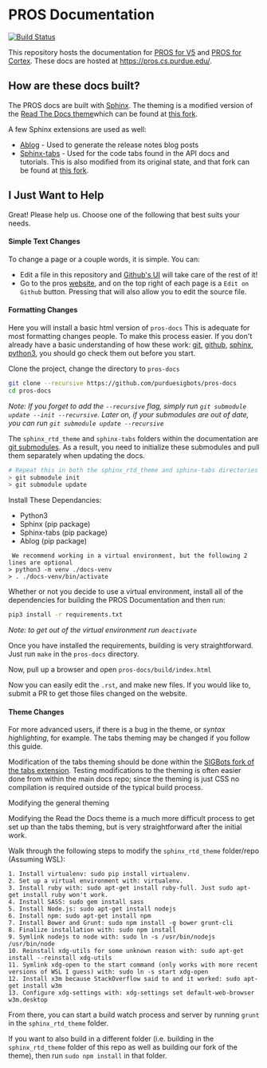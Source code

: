 # PROS Documentation

[![Build Status](https://dev.azure.com/purdue-acm-sigbots/Docs/_apis/build/status/purduesigbots.pros-docs?branchName=master)](https://dev.azure.com/purdue-acm-sigbots/Docs/_build/latest?definitionId=2&branchName=master)

This repository hosts the documentation for [PROS for V5](https://github.com/purduesigbots/pros3)
and [PROS for Cortex](https://github.com/purduesigbots/pros). These docs are hosted
at https://pros.cs.purdue.edu/.

## How are these docs built?

The PROS docs are built with [Sphinx](http://www.sphinx-doc.org/en/master/). The theming is a modified version of the [Read The Docs theme](http://sphinx-rtd-theme.readthedocs.io/en/latest/)which can be found at [this fork](https://github.com/purduesigbots/sphinx_rtd_theme).

A few Sphinx extensions are used as well:

* [Ablog](http://ablog.readthedocs.io/) - Used to generate the release notes blog posts
* [Sphinx-tabs](https://github.com/djungelorm/sphinx-tabs) - Used for the code tabs found
  in the API docs and tutorials. This is also modified from its original state, and that
  fork can be found at [this fork](https://github.com/purduesigbots/sphinx-tabs).

## I Just Want to Help
Great! Please help us. Choose one of the following that best suits your needs. 

#### Simple Text Changes
To change a page or a couple words, it is simple. You can:
 - Edit a file in this repository and [Github's UI](https://help.github.com/en/articles/editing-files-in-another-users-repository) will take care of the rest of it!
 - Go to the pros [website](https://pros.cs.purdue.edu/v5/okapi/tutorials/walkthrough/clawbot.html), and on the top right of each page is a `Edit on Github` button. Pressing that will also allow you to edit the source file.

#### Formatting Changes
Here you will install a basic html version of `pros-docs` This is adequate for most formatting changes people.
To make this process easier. If you don't already have a basic understanding of how these work: [git](https://rogerdudler.github.io/git-guide/), [github](https://github.com/firstcontributions/first-contributions), [sphinx](https://www.mageworx.com/blog/2016/05/sphinx-the-beginners-guide/), [python3](https://wiki.python.org/moin/BeginnersGuide), you should go check them out before you start.
 
 Clone the project, change the directory to `pros-docs`
 ```sh
git clone --recursive https://github.com/purduesigbots/pros-docs
cd pros-docs
```
*Note: If you forget to add the `--recursive` flag, simply run `git submodule update --init --recursive`. Later on, if your submodules are out of date, you can run `git submodule update --recursive`*

The `sphinx_rtd_theme` and `sphinx-tabs` folders within the documentation are
[git submodules](https://git-scm.com/book/en/v2/Git-Tools-Submodules). As a result,
you need to initialize these submodules and pull them separately when updating the docs.

```sh
# Repeat this in both the sphinx_rtd_theme and sphinx-tabs directories
> git submodule init
> git submodule update
```

 Install These Dependancies:
* Python3
* Sphinx (pip package)
* Sphinx-tabs (pip package)
* Ablog (pip package)

```
 We recommend working in a virtual environment, but the following 2 lines are optional
> python3 -m venv ./docs-venv
> . ./docs-venv/bin/activate
```

Whether or not you decide to use a virtual environment, install all of the dependencies for building the PROS Documentation and then run:

```sh
pip3 install -r requirements.txt
```
*Note: to get out of the virtual environment run `deactivate`*

Once you have installed the requirements, building is very straightforward. Just
run `make` in the `pros-docs` directory.

Now, pull up a browser and open `pros-docs/build/index.html`

Now you can easily edit the `.rst`, and make new files. If you would like to, submit a PR to get those files changed on the website.

#### Theme Changes
For more advanced users, if there is a bug in the theme, or *syntax highlighting*, for example. The tabs theming may be changed if you follow this guide. 

Modification of the tabs theming should be done within the [SIGBots fork of the tabs extension](https://github.com/purduesigbots/sphinx-tabs). Testing modifications to the
theming is often easier done from within the main docs repo; since the theming is just CSS
no compilation is required outside of the typical build process.

Modifying the general theming

Modifying the Read the Docs theme is a much more difficult process to get set up than the
tabs theming, but is very straightforward after the initial work.

Walk through the following steps to modify the `sphinx_rtd_theme` folder/repo
(Assuming WSL):

```
1. Install virtualenv: sudo pip install virtualenv.
2. Set up a virtual environment with: virtualenv.
3. Install ruby with: sudo apt-get install ruby-full. Just sudo apt-get install ruby won't work.
4. Install SASS: sudo gem install sass
5. Install Node.js: sudo apt-get install nodejs
6. Install npm: sudo apt-get install npm
7. Install Bower and Grunt: sudo npm install -g bower grunt-cli
8. Finalize installation with: sudo npm install
9. Symlink nodejs to node with: sudo ln -s /usr/bin/nodejs /usr/bin/node
10. Reinstall xdg-utils for some unknown reason with: sudo apt-get install --reinstall xdg-utils
11. Symlink xdg-open to the start command (only works with more recent versions of WSL I guess) with: sudo ln -s start xdg-open
12. Install x3m because StackOverflow said to and it worked: sudo apt-get install w3m
13. Configure xdg-settings with: xdg-settings set default-web-browser w3m.desktop
```

From there, you can start a build watch process and server by running `grunt` in
the `sphinx_rtd_theme` folder.

If you want to also build in a different folder (i.e. building in the `sphinx_rtd_theme`
folder of this repo as well as building our fork of the theme), then run
`sudo npm install` in that folder.
